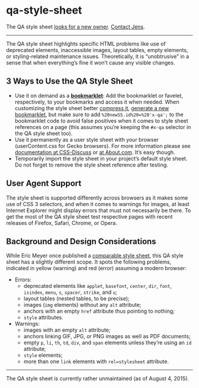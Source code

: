 # qa-style-sheet

The QA style sheet [looks for a new owner][1]. [Contact Jens][2].

---

The QA style sheet highlights specific HTML problems like use of deprecated elements, inaccessible images, layout tables, empty elements, or styling-related maintenance issues. Theoretically, it is “unobtrusive” in a sense that when everything’s fine it won’t cause any visible changes.

## 3 Ways to Use the QA Style Sheet

* Use it on demand as a [**bookmarklet**][3]: Add the bookmarklet or favelet, respectively, to your bookmarks and access it when needed. When customizing the style sheet better [compress it][4], [generate a new bookmarklet][5], but make sure to add `%20newSS.id%20=%20'x-qa';` to the bookmarklet code to avoid false positives when it comes to style sheet references on a page (this assumes you’re keeping the `#x-qa` selector in the QA style sheet too).
* Use it permanently as a user style sheet with your browser (userContent.css for Gecko browsers). For more information please see [documentation at CSS-Discuss][6] or [at About.com][7]. It’s easy though.
* Temporarily import the style sheet in your project’s default style sheet. Do not forget to remove the style sheet reference after testing.

## User Agent Support

The style sheet is supported differently across browsers as it makes some use of CSS 3 selectors, and when it comes to warnings for images, at least Internet Explorer might display errors that must not necessarily be there. To get the most of the QA style sheet test respective pages with recent releases of Firefox, Safari, Chrome, or Opera.

## Background and Design Considerations

While Eric Meyer once published a [comparable style sheet][8], this QA style sheet has a slightly different scope. It spots the following problems, indicated in yellow (warning) and red (error) assuming a modern browser:

* Errors:
  * deprecated elements like `applet`, `basefont`, `center`, `dir`, `font`, `isindex`, `menu`, `s`, `spacer`, `strike`, and `u`;
  * layout tables (nested tables, to be precise);
  * images (`img` elements) without any `alt` attribute;
  * anchors with an empty `href` attribute thus pointing to nothing;
  * `style` attributes.
* Warnings:
  * images with an empty `alt` attribute;
  * anchors linking GIF, JPG, or PNG images as well as PDF documents;
  * empty `p`, `li`, `th`, `td`, `div`, and `span` elements unless they’re using an `id` attribute;
  * `style` elements;
  * more than one `link` elements with `rel=stylesheet` attribute.

---

The QA style sheet is currently rather unmaintained (as of August 4, 2015).

[1]: https://plus.google.com/+JensOMeiert/posts/KGcMaJCP5wY
[2]: http://meiert.com/en/contact/
[3]: http://hell.meiert.org/core/html/qa-bookmarklet.html
[4]: http://uitest.com/en/misc/#optimization
[5]: http://www.squarefree.com/userstyles/make-bookmarklet.html
[6]: http://css-discuss.incutio.com/?page=UserStylesheets
[7]: http://webdesign.about.com/od/css/ht/htcssuserfirefo.htm
[8]: http://meyerweb.com/eric/thoughts/2007/09/07/diagnostic-styling/
